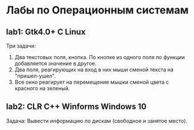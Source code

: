 <h1>Лабы по Операционным системам<br></h1>
<h2>lab1: Gtk4.0+ C Linux<br></h2>
  <p>Три задачи: <ol>
     <li>Два текстовых поля, кнопка. По кнопке из одного поля по функции добавляется значение в другое.</li>
     <li>Два поля, реагирующих на вход в них мыши сменой текста на "пришел-ушел".</li>
     <li>Все окно реагирует на перемещение мышки сменой цвета с красного на зеленый.</li>
    </ol></p>
<h2>lab2: CLR C++ Winforms Windows 10<br></h2>
  <p>Задача: Вывести информацию по дискам (свободное и занятое место).<br></p>

